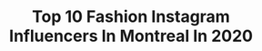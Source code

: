 ---
title: Top 10 Fashion Instagram Influencers In Montreal In 2020
description: >-
  Find top fashion Instagram influencers in Montreal in 2020. Most popular hashtags: #fashion #cute #mtlblog #photography.
platform: Instagram
profiles:
  - username: "annita_mompellert"
    fullname: >-
      Anne Laura
    location: "Canada"
    followers: 54111
    engagement: 339
    commentsToLikes: 0.093375
    id: ck0w0jffuei2p0i19um5n3392
    verified: false
    hashtags: "#outfitgrid, #mtlbirthday, #homedesign, #blessed"
  - username: "itssaliaa"
    fullname: >-
      Sali  Fashion|Style|Travel
    location: "Canada"
    followers: 8106
    engagement: 342
    commentsToLikes: 0.223100
    id: ck55n6jld5l2s0i11llerplax
    verified: false
    hashtags: "#nfd, #nopantsseries, #stayhome, #strongersweden"
  - username: "tynomibanks"
    fullname: >-
      Tynomi Banks
    location: "Canada"
    followers: 30178
    engagement: 589
    commentsToLikes: 0.058674
    id: ck0w4kfcgz0gx0i193nyi3hy5
    verified: false
    hashtags: "#donttouchmyhair, #fashion, #therealness, #montreal"
  - username: "morgane.lav"
    fullname: >-
      MORGANE💫
    location: "Canada"
    followers: 2078
    engagement: 3472
    commentsToLikes: 0.077312
    id: ckap5j9vobxne0i78ywl4emc4
    verified: false
    hashtags: "#cidrelacroix, #cidreduquebec, #produitduquebec, #achatlocal"
  - username: "ouijdane_mo"
    fullname: >-
      Ouijdane ✨
    location: "Canada"
    followers: 46510
    engagement: 801
    commentsToLikes: 0.022932
    id: ckap5jd9rby2q0i78j7t0sbgr
    verified: false
    hashtags: ""
  - username: "ariacalli"
    fullname: >-
      ARIA
    location: "Canada"
    followers: 2928
    engagement: 1213
    commentsToLikes: 0.192539
    id: ck8tbksikw1420j78ip326zz7
    verified: false
    hashtags: "#tower28beauty, #itsoktobesensitive, #texturetuesday, #livinglibations"
  - username: "jessiegelinas_"
    fullname: >-
      Jessie Gélinas
    location: "Canada"
    followers: 75041
    engagement: 672
    commentsToLikes: 0.004246
    id: ckaotj13qw4g90i78ro1yl80k
    verified: false
    hashtags: "#finecrew"
  - username: "westmountfashionista"
    fullname: >-
      Jessica
    location: "Canada"
    followers: 28669
    engagement: 229
    commentsToLikes: 0.084288
    id: ck0tvzowhdhsy0i195evfsxa1
    verified: false
    hashtags: "#lechateau, #dressupfriday, #dressoftheday, #chanelruecambon"
  - username: "isaachub"
    fullname: >-
      HUBY aka ISAAC HUB
    location: "Canada"
    followers: 152615
    engagement: 1004
    commentsToLikes: 0.018788
    id: ck9hcsow0mt9f0j7853f2x4g8
    verified: false
    hashtags: "#palmier, #menandcats, #bali, #indonesia"
  - username: "remidesgagne"
    fullname: >-
      Rémi Desgagné
    location: "Canada"
    followers: 90629
    engagement: 146
    commentsToLikes: 0.042679
    id: ck5q29rqeey600i11qs6d8ub3
    verified: false
    hashtags: "#scarab, #5a7virtuel, #selflove, #oceaneyes"
---